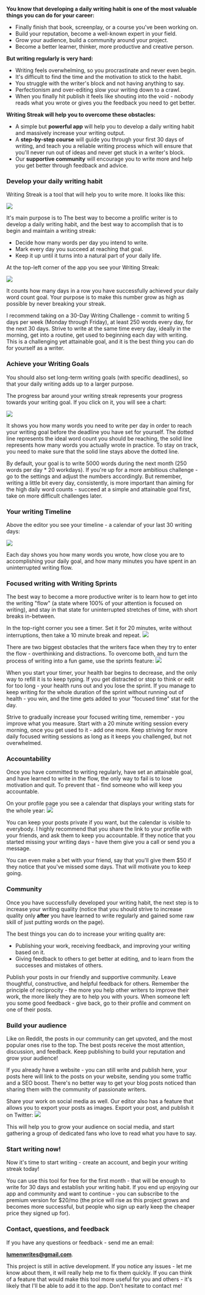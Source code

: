 **You know that developing a daily writing habit is one of the most valuable things you can do for your career:**
- Finally finish that book, screenplay, or a course you've been working on.
- Build your reputation, become a well-known expert in your field.
- Grow your audience, build a community around your project.
- Become a better learner, thinker, more productive and creative person.

**But writing regularly is very hard:**
- Writing feels overwhelming, so you procrastinate and never even begin.
- It's difficult to find the time and the motivation to stick to the habit.
- You struggle with the writer's block and not having anything to say.
- Perfectionism and over-editing slow your writing down to a crawl.
- When you finally hit publish it feels like shouting into the void - nobody reads what you wrote or gives you the feedback you need to get better.

**Writing Streak will help you to overcome these obstacles:**

- A simple but **powerful app** will help you to develop a daily writing habit and massively increase your writing output.
- A **step-by-step course** will guide you through your first 30 days of writing, and teach you a reliable writing process which will ensure that you'll never run out of ideas and never get stuck in a writer's block.
- Our **supportive community** will encourage you to write more and help you get better through feedback and advice.


### Develop your daily writing habit
Writing Streak is a tool that will help you to write more. It looks like this:

![](/landing/full-editor.png)

It's main purpose is to The best way to become a prolific writer is to develop a daily writing habit, and the best way to accomplish that is to begin and maintain a writing streak:

- Decide how many words per day you intend to write.
- Mark every day you succeed at reaching that goal.
- Keep it up until it turns into a natural part of your daily life.

At the top-left corner of the app you see your Writing Streak:

![](/landing/writing-streak.png)

It counts how many days in a row you have successfully achieved your daily word count goal. Your purpose is to make this number grow as high as possible by never breaking your streak.

I recommend taking on a 30-Day Writing Challenge - commit to writing 5 days per week (Monday through Friday), at least 250 words every day, for the next 30 days. Strive to write at the same time every day, ideally in the morning, get into a routine, get used to beginning each day with writing. This is a challenging yet attainable goal, and it is the best thing you can do for yourself as a writer.


### Achieve your Writing Goals
You should also set long-term writing goals (with specific deadlines), so that your daily writing adds up to a larger purpose.

The progress bar around your writing streak represents your progress towards your writing goal. If you click on it, you will see a chart:

![](/landing/burndown.png)

It shows you how many words you need to write per day in order to reach your writing goal before the deadline you have set for yourself. The dotted line represents the ideal word count you should be reaching, the solid line represents how many words you actually wrote in practice. To stay on track, you need to make sure that the solid line stays above the dotted line.

By default, your goal is to write 5000 words during the next month (250 words per day * 20 workdays). If you're up for a more ambitious challenge - go to the settings and adjust the numbers accordingly. But remember, writing a little bit every day, consistently, is more important than aiming for the high daily word counts - succeed at a simple and attainable goal first, take on more difficult challenges later.

### Your writing Timeline
Above the editor you see your timeline - a calendar of your last 30 writing days:

![](/landing/writing-day.png)

Each day shows you how many words you wrote, how close you are to accomplishing your daily goal, and how many minutes you have spent in an uninterrupted writing flow.

### Focused writing with Writing Sprints
The best way to become a more productive writer is to learn how to get into the writing "flow" (a state where 100% of your attention is focused on writing), and stay in that state for uninterrupted stretches of time, with short breaks in-between.

In the top-right corner you see a timer. Set it for 20 minutes, write without interruptions, then take a 10 minute break and repeat.
![](/landing/timer.png)

There are two biggest obstacles that the writers face when they try to enter the flow - overthinking and distractions. To overcome both, and turn the process of writing into a fun game, use the sprints feature:
![](/landing/healthbar.png)

When you start your timer, your health bar begins to decrease, and the only way to refill it is to keep typing. If you get distracted or stop to think or edit for too long - your health runs out and you lose the sprint. If you manage to keep writing for the whole duration of the sprint without running out of health - you win, and the time gets added to your "focused time" stat for the day.

Strive to gradually increase your focused writing time, remember - you improve what you measure. Start with a 20 minute writing session every morning, once you get used to it - add one more. Keep striving for more daily focused writing sessions as long as it keeps you challenged, but not overwhelmed.

### Accountability
Once you have committed to writing regularly, have set an attainable goal, and have learned to write in the flow, the only way to fail is to lose motivation and quit. To prevent that - find someone who will keep you accountable.

On your profile page you see a calendar that displays your writing stats for the whole year:
![](/landing/profile.png)

You can keep your posts private if you want, but the calendar is visible to everybody. I highly recommend that you share the link to your profile with your friends, and ask them to keep you accountable. If they notice that you started missing your writing days - have them give you a call or send you a message.

You can even make a bet with your friend, say that you'll give them $50 if they notice that you've missed some days. That will motivate you to keep going.

### Community
Once you have successfully developed your writing habit, the next step is to increase your writing quality (notice that you should strive to increase quality only **after** you have learned to write regularly and gained some raw skill of just putting words on the page).

The best things you can do to increase your writing quality are:
- Publishing your work, receiving feedback, and improving your writing based on it.
- Giving feedback to others to get better at editing, and to learn from the successes and mistakes of others.

Publish your posts in our friendly and supportive community. Leave thoughtful, constructive, and helpful feedback for others. Remember the principle of reciprocity - the more you help other writers to improve their work, the more likely they are to help you with yours. When someone left you some good feedback - give back, go to their profile and comment on one of their posts.

<!--
Once you're done writing your post, you can share it with our friendly and supportive community, who will give you advice, feedback, and encouragement.
-->


### Build your audience
Like on Reddit, the posts in our community can get upvoted, and the most popular ones rise to the top. The best posts receive the most attention, discussion, and feedback. Keep publishing to build your reputation and grow your audience!

If you already have a website - you can still write and publish here, your posts here will link to the posts on your website, sending you some traffic and a SEO boost. There's no better way to get your blog posts noticed than sharing them with the community of passionate writers.

Share your work on social media as well. Our editor also has a feature that allows you to export your posts as images. Export your post, and publish it on Twitter:
![](/landing/tweet.png)

This will help you to grow your audience on social media, and start gathering a group of dedicated fans who love to read what you have to say.

### Start writing now!
Now it's time to start writing - create an account, and begin your writing streak today!

You can use this tool for free for the first month - that will be enough to write for 30 days and establish your writing habit. If you end up enjoying our app and community and want to continue - you can subscribe to the premium version for $20/mo (the price will rise as this project grows and becomes more successful, but people who sign up early keep the cheaper price they signed up for).

### Contact, questions, and feedback
If you have any questions or feedback - send me an email:

**lumenwrites@gmail.com**. 

This project is still in active development. If you notice any issues - let me know about them, it will really help me to fix them quickly. If you can think of a feature that would make this tool more useful for you and others - it's likely that I'll be able to add it to the app. Don't hesitate to contact me!